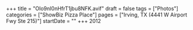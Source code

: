 +++
title = "OIo9nI0nHfrT1jbu8NFK.avif"
draft = false
tags = ["Photos"]
categories = ["ShowBiz Pizza Place"]
pages = ["Irving, TX (4441 W Airport Fwy Ste 215)"]
startDate = ""
+++
2012
